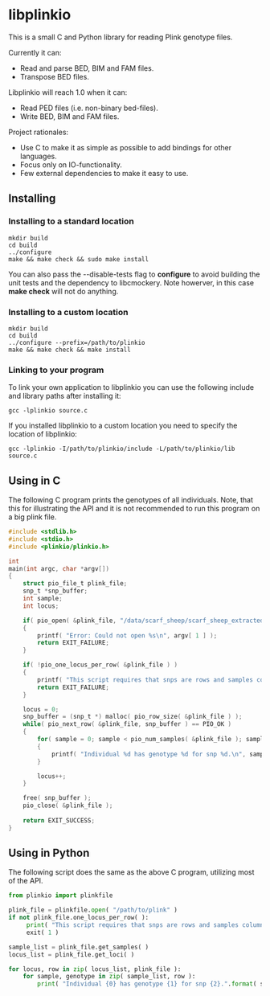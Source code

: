 # libplinkio

This is a small C and Python library for reading Plink genotype files. 

Currently it can:
* Read and parse BED, BIM and FAM files.
* Transpose BED files.

Libplinkio will reach 1.0 when it can:
* Read PED files (i.e. non-binary bed-files).
* Write BED, BIM and FAM files.

Project rationales:
* Use C to make it as simple as possible to add bindings
  for other languages.
* Focus only on IO-functionality.
* Few external dependencies to make it easy to use.

## Installing

### Installing to a standard location

    mkdir build
    cd build
    ../configure
    make && make check && sudo make install

You can also pass the --disable-tests flag to **configure** to avoid building the unit tests and the dependency to libcmockery. Note howerver, in this case **make check** will not do anything.

### Installing to a custom location

    mkdir build
    cd build
    ../configure --prefix=/path/to/plinkio
    make && make check && make install

### Linking to your program

To link your own application to libplinkio you can use the following include and library paths after installing it:

    gcc -lplinkio source.c

If you installed libplinkio to a custom location you need to specify the location of libplinkio:

    gcc -lplinkio -I/path/to/plinkio/include -L/path/to/plinkio/lib source.c

## Using in C

The following C program prints the genotypes of all individuals. Note, that this for illustrating the API and it is not recommended to run this program on a big plink file.

```c
#include <stdlib.h>
#include <stdio.h>
#include <plinkio/plinkio.h>

int
main(int argc, char *argv[])
{   
    struct pio_file_t plink_file;
    snp_t *snp_buffer;
    int sample;
    int locus;

    if( pio_open( &plink_file, "/data/scarf_sheep/scarf_sheep_extracted" ) != PIO_OK )
    {
        printf( "Error: Could not open %s\n", argv[ 1 ] );
        return EXIT_FAILURE;
    }

    if( !pio_one_locus_per_row( &plink_file ) )
    {
        printf( "This script requires that snps are rows and samples columns.\n" );
        return EXIT_FAILURE;
    }

    locus = 0;
    snp_buffer = (snp_t *) malloc( pio_row_size( &plink_file ) );
    while( pio_next_row( &plink_file, snp_buffer ) == PIO_OK )
    {
        for( sample = 0; sample < pio_num_samples( &plink_file ); sample++)
        {
            printf( "Individual %d has genotype %d for snp %d.\n", sample, locus, snp_buffer[ sample ] );
        }

        locus++;
    }

    free( snp_buffer );
    pio_close( &plink_file );
    
    return EXIT_SUCCESS;
}
```

## Using in Python

The following script does the same as the above C program, utilizing most of the API.

```python
from plinkio import plinkfile

plink_file = plinkfile.open( "/path/to/plink" )
if not plink_file.one_locus_per_row( ):
     print( "This script requires that snps are rows and samples columns." )
     exit( 1 )

sample_list = plink_file.get_samples( )
locus_list = plink_file.get_loci( )

for locus, row in zip( locus_list, plink_file ):
    for sample, genotype in zip( sample_list, row ):
        print( "Individual {0} has genotype {1} for snp {2}.".format( sample.iid, locus.name, genotype ) )
```
